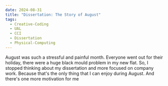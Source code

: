 ```yaml
---
date: 2024-08-31
title: "Dissertation: The Story of August"
tags:
  - Creative-Coding
  - UAL
  - CCI
  - Dissertation
  - Physical-Computing
---
```

August was such a stressful and painful month. Everyone went out for their holiday, there were a huge black mould problem in my new flat. So, I stopped thinking about my dissertation and more focused on company work. Because that's the only thing that I can enjoy during August. And there's one more motivation for me 

